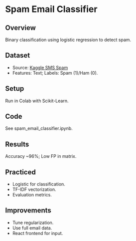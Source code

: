 # Spam Email Classifier

## Overview
Binary classification using logistic regression to detect spam.

## Dataset
- Source: [Kaggle SMS Spam](https://www.kaggle.com/datasets/uciml/sms-spam-collection-dataset)
- Features: Text; Labels: Spam (1)/Ham (0).

## Setup
Run in Colab with Scikit-Learn.

## Code
See spam_email_classifier.ipynb.

## Results
Accuracy ~96%; Low FP in matrix.

## Practiced
- Logistic for classification.
- TF-IDF vectorization.
- Evaluation metrics.

## Improvements
- Tune regularization.
- Use full email data.
- React frontend for input.
